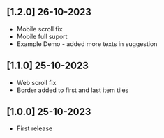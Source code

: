 ## [1.2.0] 26-10-2023
* Mobile scroll fix
* Mobile full suport
* Example Demo - added more texts in suggestion

## [1.1.0] 25-10-2023
* Web scroll fix
* Border added to first and last item tiles 

## [1.0.0] 25-10-2023
* First release